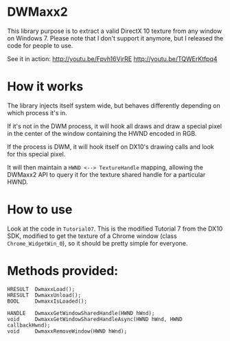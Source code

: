 DWMaxx2
========

This library purpose is to extract a valid DirectX 10 texture from any window on Windows 7.
Please note that I don't support it anymore, but I released the code for people to use.

See it in action: http://youtu.be/Fpvh16VjrRE http://youtu.be/TQWErKtfpq4


How it works
============

The library injects itself system wide, but behaves differently depending on
which process it's in.

If it's not in the DWM process, it will hook all draws and draw a special pixel
in the center of the window containing the HWND encoded in RGB.

If the process is DWM, it will hook itself on DX10's drawing calls and look for
this special pixel.

It will then maintain a `HWND <--> TextureHandle` mapping, allowing the DWMaxx2
API to query it for the texture shared handle for a particular HWND.


How to use
==========

Look at the code in `Tutorial07`. This is the modified Tutorial 7 from the
DX10 SDK, modified to get the texture of a Chrome window (class `Chrome_WidgetWin_0`),
so it should be pretty simple for everyone.


Methods provided:
=================
```
HRESULT  DwmaxxLoad();
HRESULT  DwmaxxUnload();
BOOL     DwmaxxIsLoaded();

HANDLE   DwmaxxGetWindowSharedHandle(HWND hWnd);
void     DwmaxxGetWindowSharedHandleAsync(HWND hWnd, HWND callbackHwnd);
void     DwmaxxRemoveWindow(HWND hWnd);
```
